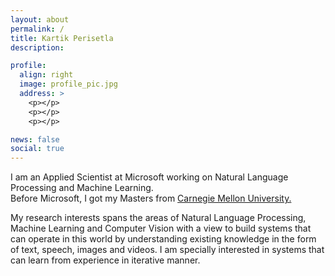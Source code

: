 ```yaml
---
layout: about
permalink: /
title: Kartik Perisetla
description:

profile:
  align: right
  image: profile_pic.jpg
  address: >
    <p></p>
    <p></p>
    <p></p>

news: false
social: true
---
```


I am an Applied Scientist at Microsoft working on Natural Language Processing and Machine Learning.<br/>
Before Microsoft, I got my Masters from <a href="http://cmu.edu/">Carnegie Mellon University.</a>

My research interests spans the areas of Natural Language Processing, Machine Learning and Computer Vision with a view to build systems that can operate in this world by understanding existing knowledge in the form of text, speech, images and videos. I am specially interested in systems that can learn from experience in iterative manner.
